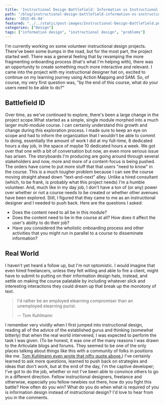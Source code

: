 ```yaml
---
title: 'Instructional Design Battlefield: Information vs Instructional Design'
path: "/blog/instructional-design-battlefield-information-vs-instructional-design"
date: '2015-05-04'
featured: "../../static/post-images/Instructional-Design-Battlefield.png"
categories: ["Design"]
tags: ["information design", "instructional design", "problems"]
---
```


I'm currently working on some volunteer instructional design projects. There've been some bumps in the road, but for the most part, the project started well. There was a general feeling that by revamping the more fragmenting onboarding process (that's what I'm helping with), there was an opportunity to create something much more interactive and relevant. I came into the project with my instructional designer hat on, excited to continue on my learning journey using Action Mapping and SAM. So, of course, my very first question was, "by the end of this course, what do your users need to be able to do?"

## Battlefield ID

Over time, as we've continued to explore, there's been a large change in the project scope.What started as a simple, single module morphed into a much larger multi-module course. I can certainly understand this growth and change during this exploration process. I made sure to keep an eye on scope and had to inform the organization that I wouldn't be able to commit to doing, essentially the amount of work I did at my full-time, 8 dedicated hours a day job, in the space of maybe 10 dedicated hours a week. We got over that one with a bit of conversation but now, an even more serious issue has arisen. The storyboards I'm producing are going around through several stakeholders and now, more and more of a content-focus is being pushed. The orders have come to put more stuff that that users "need to know" in the course. This is a much tougher problem because I can see the course moving straight ahead down "text-and-next" alley. Unlike a hired consultant (which, to be frank, is probably what this project needs) I'm a humble volunteer. And, much like in my day job, I don't have a ton of (or any) power over whether or not a course needs to be created or whether other avenues have been explored. Still, I figured that they came to me as an instructional designer and I needed to push back. Here are the questions I asked:

*   Does the content need to all be in this module?
*   Does the content need to be in the course at all? How does it affect the user's ability to do their job?
*   Have you considered the wholistic onboarding process and other activities that you might run in parallel to a course to disseminate information?

## Real World

I haven't yet heard a follow up, but I'm not optomistic. I would imagine that even hired freelancers, unless they felt willing and able to fire a client, might have to submit to putting on their information design hats, instead, and settle on making the course palatable by including whatever slick and interesting interactions they could dream up that break up the monotony of text.

> I'd rather be an employed elearning compromiser than an unemployed elearning purist.
>
> -- Tom Kuhlmann

I remember very vividly when I first jumped into instructional design, reading all of the advice of the established gurus and thinking (somewhat bitterly) that when the real world intervened, I was expected to perform the task I was given. (To be honest, it was one of the many reasons I was drawn to the Articulate blogs and forums. They seemed to be one of the only places talking about things like this with a community of folks in positions like me. [Tom Kuhlmann even wrote that nifty quote above.](http://blogs.articulate.com/rapid-elearning/3-simple-ways-to-measure-the-success-of-your-e-learning/)) I've certainly learned to ask more questions, learned to push back on strategies and ideas that don't work, but at the end of the day, I'm the captive developer; I've got to do the job, whether or not I've been able to convince others to go in a different direction. Fellow instructional designers, freelance and otherwise, especially you fellow newbies out there, how do you fight this battle? How often do you win? What do you do when what is required of you is information design instead of instructional design? I'd love to hear from you in the comments.
